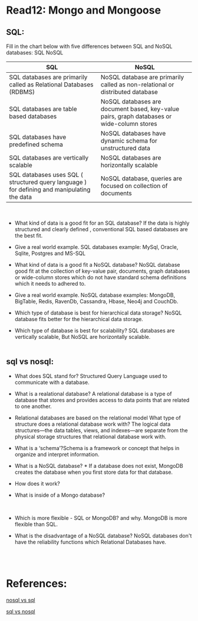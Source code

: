 # Read12: Mongo and Mongoose

## SQL:

Fill in the chart below with five differences between SQL and NoSQL databases:
SQL NoSQL

| SQL                                                                                         | NoSQL                                                                                      |
| ------------------------------------------------------------------------------------------- | ------------------------------------------------------------------------------------------ |
| SQL databases are primarily called as Relational Databases (RDBMS)                          | NoSQL database are primarily called as non-relational or distributed database              |
| SQL databases are table based databases                                                     | NoSQL databases are document based, key-value pairs, graph databases or wide-column stores |
| SQL databases have predefined schema                                                        | NoSQL databases have dynamic schema for unstructured data                                  |
| SQL databases are vertically scalable                                                       | NoSQL databases are horizontally scalable                                                  |
| SQL databases uses SQL ( structured query language ) for defining and manipulating the data | NoSQL database, queries are focused on collection of documents                             |

<br/>

- What kind of data is a good fit for an SQL database? If the data is highly structured and clearly defined , conventional SQL based databases are the best fit.
  <br/>

- Give a real world example. SQL databases example: MySql, Oracle, Sqlite, Postgres and MS-SQL
  <br/>

- What kind of data is a good fit a NoSQL database? NoSQL database good fit at the collection of key-value pair, documents, graph databases or wide-column stores which do not have standard schema definitions which it needs to adhered to.
  <br/>

- Give a real world example. NoSQL database examples: MongoDB, BigTable, Redis, RavenDb, Cassandra, Hbase, Neo4j and CouchDb.
  <br/>

- Which type of database is best for hierarchical data storage? NoSQL database fits better for the hierarchical data storage.
  <br/>

- Which type of database is best for scalability? SQL databases are vertically scalable, But NoSQL are horizontally scalable.
  <br/> <br/>

## sql vs nosql:

- What does SQL stand for? Structured Query Language used to communicate with a database. <br/>

- What is a realational database? A relational database is a type of database that stores and provides access to data points that are related to one another.
  <br/>

- Relational databases are based on the relational model
  What type of structure does a relational database work with? The logical data structures—the data tables, views, and indexes—are separate from the physical storage structures that relational database work with.
  <br/>

- What is a ‘schema’?Schema is a framework or concept that helps in organize and interpret information.
  <br/>

- What is a NoSQL database? \* If a database does not exist, MongoDB creates the database when you first store data for that database.
  <br/>

- How does it work?
  <br/>

- What is inside of a Mongo database?

<br/>

- Which is more flexible - SQL or MongoDB? and why. MongoDB is more flexible than SQL.
  <br/>

- What is the disadvantage of a NoSQL database? NoSQL databases don't have the reliability functions which Relational Databases have.

<br/> <br/>

# References:

[nosql vs sql](https://www.thegeekstuff.com/2014/01/sql-vs-nosql-db/?utm_source=tuicool)
<br/>

[sql vs nosql](https://www.youtube.com/watch?v=ZS_kXvOeQ5Y)
